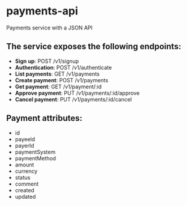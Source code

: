 # payments-api

Payments service with a JSON API

## The service exposes the following endpoints:

- **Sign up**: POST /v1/signup
- **Authentication**: POST /v1/authenticate
- **List payments**: GET /v1/payments
- **Create payment**: POST /v1/payments
- **Get payment**: GET /v1/payment/:id
- **Approve payment**: PUT /v1/payments/:id/approve
- **Cancel payment**: PUT /v1/payments/:id/cancel

## Payment attributes:

- id
- payeeld
- payerId
- paymentSystem
- paymentMethod
- amount
- currency
- status
- comment
- created
- updated
